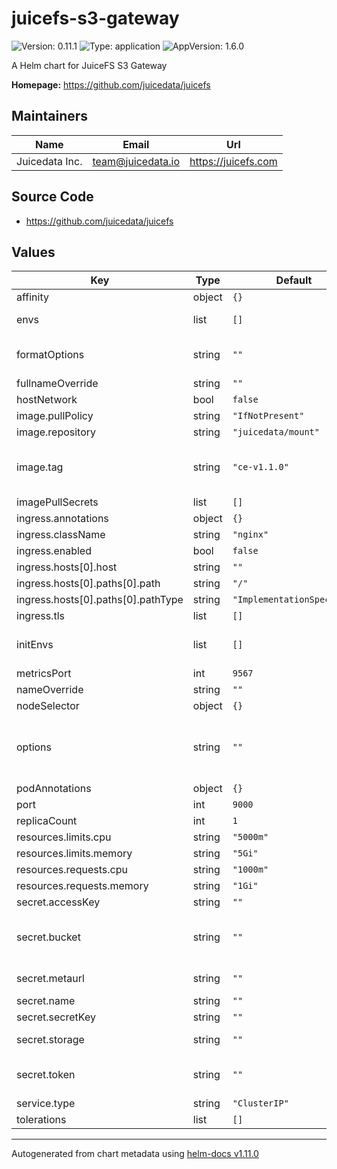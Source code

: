 # juicefs-s3-gateway

![Version: 0.11.1](https://img.shields.io/badge/Version-0.11.1-informational?style=flat-square) ![Type: application](https://img.shields.io/badge/Type-application-informational?style=flat-square) ![AppVersion: 1.6.0](https://img.shields.io/badge/AppVersion-1.6.0-informational?style=flat-square)

A Helm chart for JuiceFS S3 Gateway

**Homepage:** <https://github.com/juicedata/juicefs>

## Maintainers

| Name           | Email               | Url                   |
|----------------|---------------------|-----------------------|
| Juicedata Inc. | <team@juicedata.io> | <https://juicefs.com> |

## Source Code

* <https://github.com/juicedata/juicefs>

## Values

| Key | Type | Default | Description |
|-----|------|---------|-------------|
| affinity | object | `{}` |  |
| envs | list | `[]` | Environment variables for the gateway container Example:  - name: JFSCHAN    value: "gluster" |
| formatOptions | string | `""` | JuiceFS format options. Separated by spaces Example: "--inodes=1000000 --block-size=4M" Ref: https://juicefs.com/docs/community/command_reference#format |
| fullnameOverride | string | `""` |  |
| hostNetwork | bool | `false` |  |
| image.pullPolicy | string | `"IfNotPresent"` |  |
| image.repository | string | `"juicedata/mount"` |  |
| image.tag | string | `"ce-v1.1.0"` | Overrides the image tag which defaults to the chart appVersion. For JuiceFS Community Edition, use ce-vx.x.x style tags For JuiceFS Enterprise Edition, use ee-vx.x.x style tags Find the latest built images in our docker image repo: https://hub.docker.com/r/juicedata/mount |
| imagePullSecrets | list | `[]` |  |
| ingress.annotations | object | `{}` |  |
| ingress.className | string | `"nginx"` |  |
| ingress.enabled | bool | `false` |  |
| ingress.hosts[0].host | string | `""` |  |
| ingress.hosts[0].paths[0].path | string | `"/"` |  |
| ingress.hosts[0].paths[0].pathType | string | `"ImplementationSpecific"` |  |
| ingress.tls | list | `[]` |  |
| initEnvs | list | `[]` | Environment variables for init containers Example:  - name: GOOGLE_APPLICATION_CREDENTIALS    value: "/root/.config/gcloud/application_default_credentials.json" |
| metricsPort | int | `9567` |  |
| nameOverride | string | `""` |  |
| nodeSelector | object | `{}` |  |
| options | string | `""` | Gateway Options. Separated by spaces Example: "--get-timeout=60 --put-timeout=60" CE Ref: https://juicefs.com/docs/community/command_reference#gateway EE Ref: https://juicefs.com/docs/cloud/reference/command_reference/#gateway |
| podAnnotations | object | `{}` |  |
| port | int | `9000` |  |
| replicaCount | int | `1` |  |
| resources.limits.cpu | string | `"5000m"` |  |
| resources.limits.memory | string | `"5Gi"` |  |
| resources.requests.cpu | string | `"1000m"` |  |
| resources.requests.memory | string | `"1Gi"` |  |
| secret.accessKey | string | `""` | Access key for object storage |
| secret.bucket | string | `""` | Object storage bucket or full endpoint CE Ref: https://juicefs.com/docs/community/how_to_setup_object_storage EE Ref (see --bucket): https://juicefs.com/docs/cloud/reference/command_reference/#auth |
| secret.metaurl | string | `""` | Connection URL for metadata engine (e.g. Redis) Ref: https://juicefs.com/docs/community/databases_for_metadata |
| secret.name | string | `""` | The JuiceFS file system name. |
| secret.secretKey | string | `""` | Secret key for object storage |
| secret.storage | string | `""` | Object storage type, such as `s3`, `gs`, `oss` Ref: https://juicefs.com/docs/community/how_to_setup_object_storage |
| secret.token | string | `""` | JuiceFS Enterprise Edition file system token, if this token is specified, this helm chart then assumes JuiceFS EE and neglect all CE configurations |
| service.type | string | `"ClusterIP"` |  |
| tolerations | list | `[]` |  |

----------------------------------------------
Autogenerated from chart metadata using [helm-docs v1.11.0](https://github.com/norwoodj/helm-docs/releases/v1.11.0)
